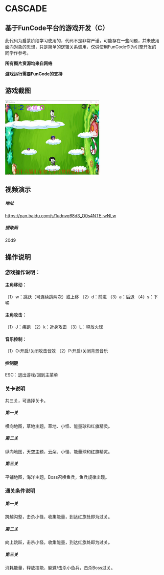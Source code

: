 # CASCADE

## 基于FunCode平台的游戏开发（C）

此代码为启蒙阶段学习使用的，代码不是非常严谨，可能存在一些问题，并未使用面向对象的思想，只是简单的逻辑关系调用，仅供使用FunCode作为引擎开发的同学作参考。

**所有图片资源均来自网络**

**游戏运行需要FunCode的支持**

## 游戏截图

<img src="./蘑菇头历险记.jpg" alt="运行截图" style="zoom: 30%;" />

## 视频演示

##### 地址

https://pan.baidu.com/s/1udnvq68d3_O0s4NTE-wNLw

##### 提取码

20d9

## 操作说明

### 游戏操作说明：

#### 主角移动：

（1）w：跳跃（可连续跳两次）或上移
（2）d：前进
（3）a：后退
（4）s：下移

#### 主角攻击：

（1）J：疾跑
（2）k：近身攻击
（3）L：释放火球

#### 音乐控制：

（1）O:开启/关闭攻击音效
（2）P:开启/关闭背景音乐

#### 控制键

ESC：退出游戏/回到主菜单

### 关卡说明

共三关，可选择关卡。

##### 第一关

横向地图，草地主题，草地、小怪、能量球和红旗精灵。

##### 第二关

纵向地图，天空主题，云朵、小怪、能量球和红旗精灵。

##### 第三关

平铺地图，海洋主题，Boss召唤鱼兵，鱼兵规律出现。

### 通关条件说明

##### 第一关

跨越沟壑，击杀小怪，收集能量，到达红旗处即为过关。

##### 第二关

向上跳跃，击杀小怪，收集能量，到达红旗处即为过关。

##### 第三关

消耗能量，释放技能，躲避/击杀小鱼兵，击杀Boss过关。

